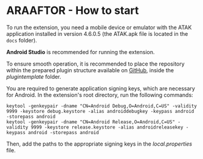 # ARAAFTOR - How to start

To run the extension, you need a mobile device or emulator with the ATAK application installed in version 4.6.0.5 (the ATAK.apk file is located in the `docs` folder).

**Android Studio** is recommended for running the extension.

To ensure smooth operation, it is recommended to place the repository within the prepared plugin structure available on [GitHub](https://github.com/deptofdefense/AndroidTacticalAssaultKit-CIV/releases/tag/4.5.1.13), inside the *plugintemplate* folder.

You are required to generate application signing keys, which are necessary for Android. In the extension's root directory, run the following commands:

```
keytool -genkeypair -dname "CN=Android Debug,O=Android,C=US" -validity 9999 -keystore debug.keystore -alias androiddebugkey -keypass android -storepass android
keytool -genkeypair -dname "CN=Android Release,O=Android,C=US" -validity 9999 -keystore release.keystore -alias androidreleasekey -keypass android -storepass android
```

Then, add the paths to the appropriate signing keys in the *local.properties* file.
​